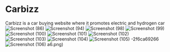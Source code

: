 # Carbizz
Carbizz is a car buying website where it promotes electric and hydrogen car
![Screenshot (86)](https://user-images.githubusercontent.com/119472165/211154557-adfac9a2-166b-40d3-8e04-b4eab238959c.png)
![Screenshot (94)](https://user-images.githubusercontent.com/119472165/211154560-d96477a1-315d-4734-82f9-8ed51df18017.png)
![Screenshot (98)](https://user-images.githubusercontent.com/119472165/211154563-6dc899b1-4f49-4948-9651-8ea782743c90.png)
![Screenshot (99)](https://user-images.githubusercontent.com/119472165/211154567-609ea208-f17d-470e-9057-d625da496421.png)
![Screenshot (100)](https://user-images.githubusercontent.com/119472165/211154576-bf406b96-7f26-40d1-81dd-2769c42113b8.png)
![Screenshot (101)](https://user-images.githubusercontent.com/119472165/211154580-a27bab02-dd85-4bf0-b3d3-533e4dc22537.png)
![Screenshot (102)](https://user-images.githubusercontent.com/119472165/211154586-62f767c2-ddd7-4d42-bf92-2146b1c61697.png)
![Screenshot (103)](https://user-images.githubusercontent.com/119472165/211154591-9f4dbf21-5db9-4583-bed8-dd573a89b658.png)
![Screenshot (104)](https://user-images.githubusercontent.com/119472165/211154655-fdd9f44b-3992-4a8b-ad85-125e87c96a55.png)
![Screenshot (105)](https://user-images.githubusercontent.com/119472165/211154595-163cbb43-f297-4678-ad5a-557d20376dcb.png)
-2f6ca69266![Screenshot (106)](https://user-images.githubusercontent.com/119472165/211154597-77c4e190-6a0b-4ee4-a701-cd7937b85ef2.png)
a6.png)
